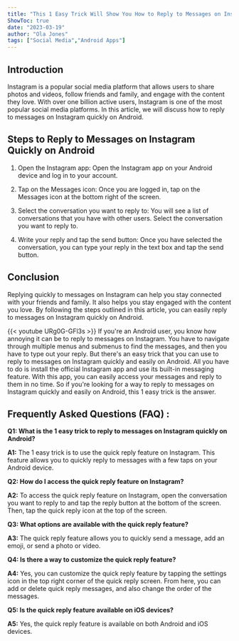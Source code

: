 ```yaml
---
title: "This 1 Easy Trick Will Show You How to Reply to Messages on Instagram Quickly on Android!"
ShowToc: true 
date: "2023-03-19"
author: "Ola Jones" 
tags: ["Social Media","Android Apps"]
---
```

## Introduction

Instagram is a popular social media platform that allows users to share photos and videos, follow friends and family, and engage with the content they love. With over one billion active users, Instagram is one of the most popular social media platforms. In this article, we will discuss how to reply to messages on Instagram quickly on Android.

## Steps to Reply to Messages on Instagram Quickly on Android

1. Open the Instagram app: Open the Instagram app on your Android device and log in to your account.

2. Tap on the Messages icon: Once you are logged in, tap on the Messages icon at the bottom right of the screen.

3. Select the conversation you want to reply to: You will see a list of conversations that you have with other users. Select the conversation you want to reply to.

4. Write your reply and tap the send button: Once you have selected the conversation, you can type your reply in the text box and tap the send button.

## Conclusion

Replying quickly to messages on Instagram can help you stay connected with your friends and family. It also helps you stay engaged with the content you love. By following the steps outlined in this article, you can easily reply to messages on Instagram quickly on Android.

{{< youtube URg0G-GFl3s >}} 
If you're an Android user, you know how annoying it can be to reply to messages on Instagram. You have to navigate through multiple menus and submenus to find the messages, and then you have to type out your reply. But there's an easy trick that you can use to reply to messages on Instagram quickly and easily on Android. All you have to do is install the official Instagram app and use its built-in messaging feature. With this app, you can easily access your messages and reply to them in no time. So if you're looking for a way to reply to messages on Instagram quickly and easily on Android, this 1 easy trick is the answer.

## Frequently Asked Questions (FAQ) :
**Q1: What is the 1 easy trick to reply to messages on Instagram quickly on Android?**

**A1:** The 1 easy trick is to use the quick reply feature on Instagram. This feature allows you to quickly reply to messages with a few taps on your Android device.

**Q2: How do I access the quick reply feature on Instagram?**

**A2:** To access the quick reply feature on Instagram, open the conversation you want to reply to and tap the reply button at the bottom of the screen. Then, tap the quick reply icon at the top of the screen.

**Q3: What options are available with the quick reply feature?**

**A3:** The quick reply feature allows you to quickly send a message, add an emoji, or send a photo or video.

**Q4: Is there a way to customize the quick reply feature?**

**A4:** Yes, you can customize the quick reply feature by tapping the settings icon in the top right corner of the quick reply screen. From here, you can add or delete quick reply messages, and also change the order of the messages.

**Q5: Is the quick reply feature available on iOS devices?**

**A5:** Yes, the quick reply feature is available on both Android and iOS devices.


